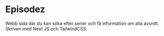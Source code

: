# Episodez

Webb sida där du kan söka efter serier och få information om alla avsnitt. Skriven med Next JS och TailwindCSS. 

